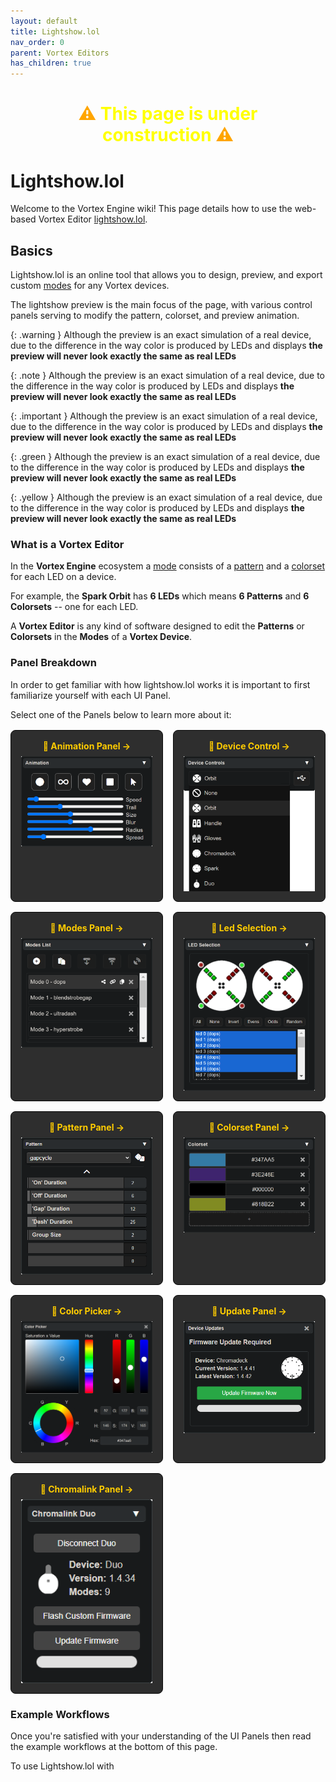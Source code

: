 ```yaml
---
layout: default
title: Lightshow.lol
nav_order: 0
parent: Vortex Editors
has_children: true
---
```


<style>
  .panel-grid {
    display: grid;
    grid-template-columns: repeat(auto-fit, minmax(180px, 1fr));
    gap: 16px;
    margin: 16px 0;
  }

  .panel-link {
    background-color: #2e2e2e;
    border-radius: 8px;
    text-decoration: none;
    color: #ffffff;
    padding: 16px;
    display: flex;
    flex-direction: column;
    align-items: center;
    transition: transform 0.2s;
    border: 1px solid #080808;
  }

  .panel-link:hover {
    transform: scale(1.02);
  }

  .panel-title {
    margin-bottom: 8px;
    font-weight: bold;
    color: #ffcc00;
  }

  .panel-img {
    max-width: 100%;
  }

  .important-inline {
    display: inline-block;
    background-color: #fe00001f;
    color: #ffffff;
    border: 1px solid #ff5050;
    border-radius: 8px;
    box-shadow: 0 2px 4px rgba(0,0,0,0.6);
    padding: 12px;
    margin: 5px;
  }
  .important-inline-header {
    display: block;
    font-size: 1em;
  }
</style>


<div style="text-align: center; margin: 20px">
  <h1 style="color:orange;">⚠ <b style="color:yellow;">This page is under construction</b> ⚠<br></h1>
</div>

# Lightshow.lol

Welcome to the Vortex Engine wiki! This page details how to use the web-based Vortex Editor [lightshow.lol](https://lightshow.lol). 

## Basics

Lightshow.lol is an online tool that allows you to design, preview, and export custom [modes](modes.html) for any Vortex devices. 

The lightshow preview is the main focus of the page, with various control panels serving to modify the pattern, colorset, and preview animation.

{: .warning }
Although the preview is an exact simulation of a real device, due to the difference in the way color is produced by LEDs and displays **the preview will never look exactly the same as real LEDs**

{: .note }
Although the preview is an exact simulation of a real device, due to the difference in the way color is produced by LEDs and displays **the preview will never look exactly the same as real LEDs**

{: .important }
Although the preview is an exact simulation of a real device, due to the difference in the way color is produced by LEDs and displays **the preview will never look exactly the same as real LEDs**

{: .green }
Although the preview is an exact simulation of a real device, due to the difference in the way color is produced by LEDs and displays **the preview will never look exactly the same as real LEDs**

{: .yellow }
Although the preview is an exact simulation of a real device, due to the difference in the way color is produced by LEDs and displays **the preview will never look exactly the same as real LEDs**



### What is a Vortex Editor

In the **Vortex Engine** ecosystem a [mode](modes.html) consists of a [pattern](patterns.html) and a [colorset](colorsets.html) for each LED on a device.

For example, the **Spark Orbit** has **6 LEDs** which means **6 Patterns** and **6 Colorsets** -- one for each LED.

A **Vortex Editor** is any kind of software designed to edit the **Patterns** or **Colorsets** in the **Modes** of a **Vortex Device**.

### Panel Breakdown
In order to get familiar with how lightshow.lol works it is important to first familiarize yourself with each UI Panel.

Select one of the Panels below to learn more about it:

<div class="panel-grid">
  <a href="lightshow_lol_animation.html" class="panel-link">
    <span class="panel-title">🔗 Animation Panel →</span>
    <img src="assets/images/lightshow-lol-animation.png" class="panel-img">
  </a>
  <a href="lightshow_lol_device_controls.html" class="panel-link">
    <span class="panel-title">🔗 Device Control →</span>
    <img src="assets/images/lightshow-lol-device.png" class="panel-img">
  </a>
  <a href="lightshow_lol_modes.html" class="panel-link">
    <span class="panel-title">🔗 Modes Panel →</span>
    <img src="assets/images/lightshow-lol-modes.png" class="panel-img">
  </a>
  <a href="lightshow_lol_led_selection.html" class="panel-link">
    <span class="panel-title">🔗 Led Selection →</span>
    <img src="assets/images/lightshow-lol-led-select.png" class="panel-img">
  </a>
  <a href="lightshow_lol_pattern.html" class="panel-link">
    <span class="panel-title">🔗 Pattern Panel →</span>
    <img src="assets/images/lightshow-lol-pattern.png" class="panel-img">
  </a>
  <a href="lightshow_lol_colorset.html" class="panel-link">
    <span class="panel-title">🔗 Colorset Panel →</span>
    <img src="assets/images/lightshow-lol-colorset.png" class="panel-img">
  </a>
  <a href="lightshow_lol_color_picker.html" class="panel-link">
    <span class="panel-title">🔗 Color Picker →</span>
    <img src="assets/images/lightshow-lol-color-picker.png" class="panel-img">
  </a>
  <a href="lightshow_lol_update_panel.html" class="panel-link">
    <span class="panel-title">🔗 Update Panel →</span>
    <img src="assets/images/lightshow-lol-device-update.png" class="panel-img">
  </a>
  <a href="lightshow_lol_chromalink_duo.html" class="panel-link">
    <span class="panel-title">🔗 Chromalink Panel →</span>
    <img src="assets/images/lightshow-lol-chromalink-duo.png" class="panel-img">
  </a>
</div>

### Example Workflows

Once you're satisfied with your understanding of the UI Panels then read the example workflows at the bottom of this page.

To use Lightshow.lol with

